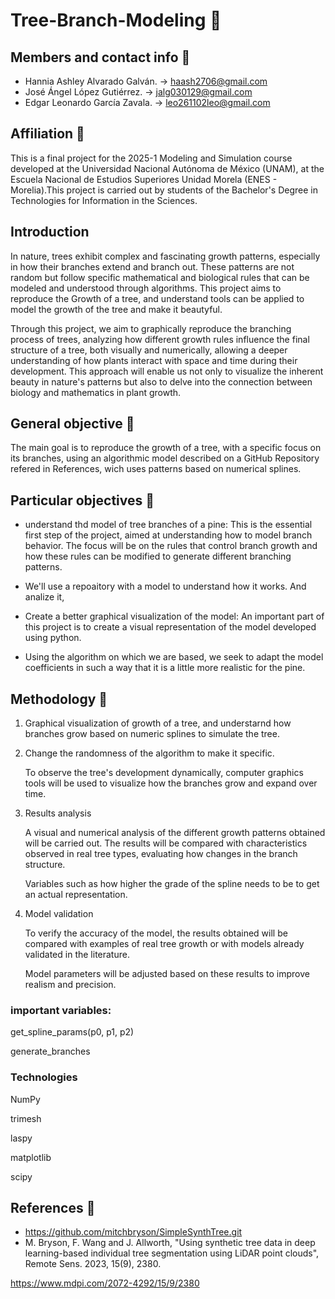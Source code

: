 # Tree-Branch-Modeling 🌳

## Members and contact info 👥

* Hannia Ashley Alvarado Galván. -> haash2706@gmail.com
* José Ángel López Gutiérrez. -> jalg030129@gmail.com
* Edgar Leonardo García Zavala. -> leo261102leo@gmail.com

## Affiliation 🏫
This is a final project for the 2025-1 Modeling and Simulation course developed at the Universidad Nacional Autónoma de México (UNAM), at the Escuela Nacional de Estudios Superiores Unidad Morela (ENES - Morelia).This project is carried out by students of the Bachelor's Degree in Technologies for Information in the Sciences.

## Introduction
In nature, trees exhibit complex and fascinating growth patterns, especially in how their branches extend and branch out. These patterns are not random but follow specific mathematical and biological rules that can be modeled and understood through algorithms. This project aims to reproduce the Growth of a tree, and understand tools can be applied to model the growth of the tree and make it beautyful.

Through this project, we aim to graphically reproduce the branching process of trees, analyzing how different growth rules influence the final structure of a tree, both visually and numerically, allowing a deeper understanding of how plants interact with space and time during their development. This approach will enable us not only to visualize the inherent beauty in nature's patterns but also to delve into the connection between biology and mathematics in plant growth.
  
## General objective 🎯
The main goal is to reproduce the growth of a tree, with a specific focus on its branches, using an algorithmic model described on a GitHub Repository refered in References, wich uses patterns based on numerical splines. 

## Particular objectives 🎯
* understand thd model of tree branches of a pine: This is the essential first step of the project, aimed at understanding how to model branch behavior. The focus will be on the rules that control branch growth and how these rules can be modified to generate different branching patterns.

* We'll use a repoaitory with a model to understand how it works. And analize it,

* Create a better graphical visualization of the model: An important part of this project is to create a visual representation of the model developed using python.
  
* Using the algorithm on which we are based, we seek to adapt the model coefficients in such a way that it is a little more realistic for the pine.

## Methodology 🧪

1. Graphical visualization of growth of a tree, and understarnd how branches grow based on numeric splines to simulate the tree.
2. Change the randomness of the algorithm to make it specific.

    To observe the tree's development dynamically, computer graphics tools will be used to visualize how the branches grow and expand over time.

  
3. Results analysis

    A visual and numerical analysis of the different growth patterns obtained will be carried out. The results will be compared with characteristics observed in real tree types, evaluating how changes in the branch structure.

    Variables such as how higher the grade of the spline needs to be to get an  actual representation.

4. Model validation

    To verify the accuracy of the model, the results obtained will be compared with examples of real tree growth or with models already validated in the literature.

    Model parameters will be adjusted based on these results to improve realism and precision.

### important variables: 
get_spline_params(p0, p1, p2)


generate_branches
   


### Technologies
NumPy

trimesh

laspy

matplotlib

scipy


## References 📝

* https://github.com/mitchbryson/SimpleSynthTree.git
* M. Bryson, F. Wang and J. Allworth, "Using synthetic tree data in deep learning-based individual tree segmentation using LiDAR point clouds", Remote Sens. 2023, 15(9), 2380.

https://www.mdpi.com/2072-4292/15/9/2380
